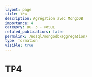 ```yaml
---
layout: page
title: TP4
description: Agrégation avec MongoDB
importance: 4
category: BUT 3 - NoSQL
related_publications: false
permalink: /nosql/mongodb/aggregation/
type: formation
visible: true
---
```


# TP4